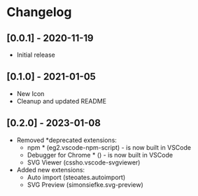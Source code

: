 # Changelog

## [0.0.1] - 2020-11-19

- Initial release

## [0.1.0] - 2021-01-05

- New Icon
- Cleanup and updated README

## [0.2.0] - 2023-01-08

- Removed *deprecated extensions:
  - npm * (eg2.vscode-npm-script) - is now built in VSCode
  - Debugger for Chrome * () - is now built in VSCode
  - SVG Viewer (cssho.vscode-svgviewer)
- Added new extensions:
  - Auto import (steoates.autoimport)
  - SVG Preview (simonsiefke.svg-preview)
